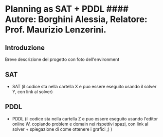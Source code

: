 # Planning as SAT + PDDL #### Autore: Borghini Alessia, Relatore: Prof. Maurizio Lenzerini.


## Introduzione
Breve descrizione del progetto con foto dell'environment


## SAT
- SAT (il codice sta nella cartella X e puo essere eseguito usando il solver Y, con link al solver)


## PDDL
- PDDL (il codice sta nella cartella Z e puo essere eseguito usando l'editor online W, copiando problem e domain nei rispettivi spazi, con link al solver + spiegazione di come ottenere i grafici ;) )




